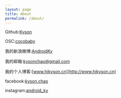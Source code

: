```yaml
---
layout: page
title: About
permalink: /about/
---
```


Github:[Kyson](https://github.com/Kyson)

OSC:[cocobaby](http://git.oschina.net/cocobaby)

我的新浪微博:[AndroidKy](http://weibo.com/1980495343/profile?topnav=1&wvr=5&user=1)

我的邮箱:kysonchao@gmail.com

我的个人博客:[www.hikyson.cn](http://www.hikyson.cn)

facebook:[kyson.chao](https://www.facebook.com/kyson.chao)

instagram:[android_ky](https://instagram.com/android_ky)